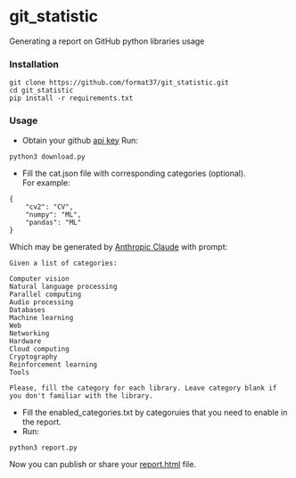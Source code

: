# git_statistic
Generating a report on GitHub python libraries usage
### Installation
```
git clone https://github.com/format37/git_statistic.git
cd git_statistic
pip install -r requirements.txt
```
### Usage
* Obtain your github [api key](https://github.com/settings/tokens?type=beta)
Run:
```
python3 download.py
```
* Fill the cat.json file with corresponding categories (optional).  
For example:
```
{
    "cv2": "CV",
    "numpy": "ML",
    "pandas": "ML"
}
```
Which may be generated by [Anthropic Claude](https://claude.ai) with prompt:
```
Given a list of categories:

Computer vision
Natural language processing
Parallel computing
Audio processing
Databases
Machine learning
Web
Networking
Hardware
Cloud computing
Cryptography
Reinforcement learning
Tools

Please, fill the category for each library. Leave category blank if you don't familiar with the library.
```
* Fill the enabled_categories.txt by categoruies that you need to enable in the report.  
* Run:
```
python3 report.py
```
Now you can publish or share your [report.html](https://format37.github.io/git_statistic/report_Audi-Clou-Comp-Cryp-Data-Hard-Mach-Natu-Netw-Para-Rein-Visu-Web-Web_.html) file.